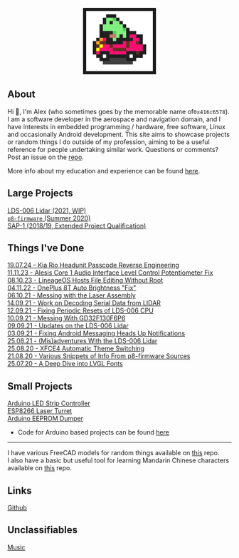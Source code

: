 <p align="center">
  <img width="150" src="Images/frogcar.gif" style="border:7px solid">
</p>

## About
Hi 👋, I'm Alex (who sometimes goes by the memorable name of`0x416c6578`). I am a software developer in the aerospace and navigation domain, and I have interests in embedded programming / hardware, free software, Linux and occasionally Android development. This site aims to showcase projects or random things I do outside of my profession, aiming to be a useful reference for people undertaking similar work. Questions or comments? Post an issue on the [repo](https://github.com/0x416c6578/0x416c6578.github.io).

More info about my education and experience can be found [here](other/about.md).

## Large Projects
[LDS-006 Lidar (2021, WIP)](lds-006/overview.md)  
[`p8-firmware` (Summer 2020)](p8-firmware/p8-firmware.md)  
[SAP-1 (2018/19, Extended Project Qualification)](sap-1/overview.md)  

## Things I've Done
[19.07.24 - Kia Rio Headunit Passcode Reverse Engineering](posts/015-Kia-Headunit-RE.md)  
[11.11.23 - Alesis Core 1 Audio Interface Level Control Potentiometer Fix](posts/014-Audio-Interface-Fix.md)  
[08.10.23 - LineageOS Hosts File Editing Without Root](posts/013-Lineageos-Hosts.md)  
[04.11.22 - OnePlus 8T Auto Brightness "Fix"](posts/012-oneplus-auto-brightness.md)  
[06.10.21 - Messing with the Laser Assembly](posts/011-Attempts-Serial-Stuff.md)  
[14.09.21 - Work on Decoding Serial Data from LIDAR](posts/010-Decoding-Serial-Data.md)  
[12.09.21 - Fixing Periodic Resets of LDS-006 CPU](posts/009-GD32-Reset-Fix.md)  
[10.09.21 - Messing With GD32F130F6P6](posts/008-GD32F130-Stuff.md)  
[09.09.21 - Updates on the LDS-006 Lidar](posts/007-LDS-006-Is-Smelly.md)  
[03.09.21 - Fixing Android Messaging Heads Up Notifications](posts/006-Android-Notifications.md)  
[25.08.21 - (Mis)adventures With the LDS-006 Lidar](posts/005-LDS-006-Hacking.md)  
[25.08.20 - XFCE4 Automatic Theme Switching](posts/003-Auto-Dark-Mode-XFCE.md)  
[21.08.20 - Various Snippets of Info From p8-firmware Sources](posts/002-P8-firmware-info.md)  
[25.07.20 - A Deep Dive into LVGL Fonts](posts/001-LVGL-fonts.md)  


## Small Projects
[Arduino LED Strip Controller](random-projects/led-strip-controller.md)  
[ESP8266 Laser Turret](random-projects/laser-turret.md)  
[Arduino EEPROM Dumper](random-projects/eeprom-dumper.md)  
- Code for Arduino based projects can be found [here](https://github.com/0x416c6578/arduino-projects)  

___

I have various FreeCAD models for random things available on [this](https://github.com/0x416c6578/cad-projects) repo.  
I also have a basic but useful tool for learning Mandarin Chinese characters available on [this](https://github.com/0x416c6578/mandarin-stuff) repo.


## Links
[Github](https://github.com/0x416c6578)  


## Unclassifiables
[Music](other/other.md)  
